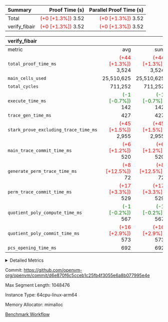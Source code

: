 | Summary | Proof Time (s) | Parallel Proof Time (s) |
|:---|---:|---:|
| Total | <span style='color: red'>(+0 [+1.3%])</span> 3.52 | <span style='color: red'>(+0 [+1.3%])</span> 3.52 |
| verify_fibair | <span style='color: red'>(+0 [+1.3%])</span> 3.52 | <span style='color: red'>(+0 [+1.3%])</span> 3.52 |


| verify_fibair |||||
|:---|---:|---:|---:|---:|
|metric|avg|sum|max|min|
| `total_proof_time_ms ` | <span style='color: red'>(+44 [+1.3%])</span> 3,524 | <span style='color: red'>(+44 [+1.3%])</span> 3,524 | <span style='color: red'>(+44 [+1.3%])</span> 3,524 | <span style='color: red'>(+44 [+1.3%])</span> 3,524 |
| `main_cells_used     ` |  25,510,625 |  25,510,625 |  25,510,625 |  25,510,625 |
| `total_cycles        ` |  711,252 |  711,252 |  711,252 |  711,252 |
| `execute_time_ms     ` | <span style='color: green'>(-1 [-0.7%])</span> 142 | <span style='color: green'>(-1 [-0.7%])</span> 142 | <span style='color: green'>(-1 [-0.7%])</span> 142 | <span style='color: green'>(-1 [-0.7%])</span> 142 |
| `trace_gen_time_ms   ` |  427 |  427 |  427 |  427 |
| `stark_prove_excluding_trace_time_ms` | <span style='color: red'>(+45 [+1.5%])</span> 2,955 | <span style='color: red'>(+45 [+1.5%])</span> 2,955 | <span style='color: red'>(+45 [+1.5%])</span> 2,955 | <span style='color: red'>(+45 [+1.5%])</span> 2,955 |
| `main_trace_commit_time_ms` | <span style='color: red'>(+6 [+1.2%])</span> 520 | <span style='color: red'>(+6 [+1.2%])</span> 520 | <span style='color: red'>(+6 [+1.2%])</span> 520 | <span style='color: red'>(+6 [+1.2%])</span> 520 |
| `generate_perm_trace_time_ms` | <span style='color: red'>(+8 [+12.5%])</span> 72 | <span style='color: red'>(+8 [+12.5%])</span> 72 | <span style='color: red'>(+8 [+12.5%])</span> 72 | <span style='color: red'>(+8 [+12.5%])</span> 72 |
| `perm_trace_commit_time_ms` | <span style='color: red'>(+17 [+3.3%])</span> 529 | <span style='color: red'>(+17 [+3.3%])</span> 529 | <span style='color: red'>(+17 [+3.3%])</span> 529 | <span style='color: red'>(+17 [+3.3%])</span> 529 |
| `quotient_poly_compute_time_ms` | <span style='color: green'>(-1 [-0.2%])</span> 567 | <span style='color: green'>(-1 [-0.2%])</span> 567 | <span style='color: green'>(-1 [-0.2%])</span> 567 | <span style='color: green'>(-1 [-0.2%])</span> 567 |
| `quotient_poly_commit_time_ms` | <span style='color: red'>(+16 [+2.9%])</span> 573 | <span style='color: red'>(+16 [+2.9%])</span> 573 | <span style='color: red'>(+16 [+2.9%])</span> 573 | <span style='color: red'>(+16 [+2.9%])</span> 573 |
| `pcs_opening_time_ms ` |  692 |  692 |  692 |  692 |



<details>
<summary>Detailed Metrics</summary>

|  | verify_program_compile_ms | total_cells | stark_prove_excluding_trace_time_ms | quotient_poly_compute_time_ms | quotient_poly_commit_time_ms | perm_trace_commit_time_ms | pcs_opening_time_ms | main_trace_commit_time_ms |
| --- | --- | --- | --- | --- | --- | --- | --- |
|  | 4 | 65,536 | 69 | 3 | 13 | 0 | 34 | 17 | 

| air_name | rows | quotient_deg | main_cols | interactions | constraints | cells |
| --- | --- | --- | --- | --- | --- | --- |
| AccessAdapterAir<2> |  | 4 |  | 5 | 12 |  | 
| AccessAdapterAir<4> |  | 4 |  | 5 | 12 |  | 
| AccessAdapterAir<8> |  | 4 |  | 5 | 12 |  | 
| FibonacciAir | 32,768 | 1 | 2 |  | 5 | 65,536 | 
| FriReducedOpeningAir |  | 4 |  | 35 | 59 |  | 
| NativePoseidon2Air<BabyBearParameters>, 1> |  | 4 |  | 31 | 302 |  | 
| PhantomAir |  | 4 |  | 3 | 4 |  | 
| ProgramAir |  | 1 |  | 1 | 4 |  | 
| VariableRangeCheckerAir |  | 1 |  | 1 | 4 |  | 
| VmAirWrapper<BranchNativeAdapterAir, BranchEqualCoreAir<1> |  | 2 |  | 11 | 23 |  | 
| VmAirWrapper<JalNativeAdapterAir, JalCoreAir> |  | 4 |  | 7 | 6 |  | 
| VmAirWrapper<NativeAdapterAir<2, 0>, PublicValuesCoreAir> |  | 4 |  | 11 | 22 |  | 
| VmAirWrapper<NativeAdapterAir<2, 1>, FieldArithmeticCoreAir> |  | 4 |  | 15 | 23 |  | 
| VmAirWrapper<NativeLoadStoreAdapterAir<1>, NativeLoadStoreCoreAir<1> |  | 4 |  | 15 | 20 |  | 
| VmAirWrapper<NativeLoadStoreAdapterAir<4>, NativeLoadStoreCoreAir<4> |  | 4 |  | 15 | 20 |  | 
| VmAirWrapper<NativeVectorizedAdapterAir<4>, FieldExtensionCoreAir> |  | 4 |  | 15 | 23 |  | 
| VmConnectorAir |  | 4 |  | 3 | 8 |  | 
| VolatileBoundaryAir |  | 4 |  | 4 | 16 |  | 

| group | trace_gen_time_ms | total_proof_time_ms | total_cycles | total_cells | stark_prove_excluding_trace_time_ms | quotient_poly_compute_time_ms | quotient_poly_commit_time_ms | perm_trace_commit_time_ms | pcs_opening_time_ms | main_trace_commit_time_ms | main_cells_used | generate_perm_trace_time_ms | execute_time_ms |
| --- | --- | --- | --- | --- | --- | --- | --- | --- | --- | --- | --- | --- | --- |
| verify_fibair | 427 | 3,524 | 711,252 | 72,898,584 | 2,955 | 567 | 573 | 529 | 692 | 520 | 25,510,625 | 72 | 142 | 

| group | air_name | rows | prep_cols | perm_cols | main_cols | cells |
| --- | --- | --- | --- | --- | --- | --- |
| verify_fibair | AccessAdapterAir<2> | 131,072 |  | 16 | 11 | 3,538,944 | 
| verify_fibair | AccessAdapterAir<4> | 65,536 |  | 16 | 13 | 1,900,544 | 
| verify_fibair | AccessAdapterAir<8> | 32,768 |  | 16 | 17 | 1,081,344 | 
| verify_fibair | FriReducedOpeningAir | 512 |  | 76 | 64 | 71,680 | 
| verify_fibair | NativePoseidon2Air<BabyBearParameters>, 1> | 8,192 |  | 36 | 348 | 3,145,728 | 
| verify_fibair | PhantomAir | 16,384 |  | 8 | 6 | 229,376 | 
| verify_fibair | ProgramAir | 8,192 |  | 8 | 10 | 147,456 | 
| verify_fibair | VariableRangeCheckerAir | 262,144 | 2 | 8 | 1 | 2,359,296 | 
| verify_fibair | VmAirWrapper<BranchNativeAdapterAir, BranchEqualCoreAir<1> | 262,144 |  | 28 | 23 | 13,369,344 | 
| verify_fibair | VmAirWrapper<JalNativeAdapterAir, JalCoreAir> | 32,768 |  | 12 | 10 | 720,896 | 
| verify_fibair | VmAirWrapper<NativeAdapterAir<2, 1>, FieldArithmeticCoreAir> | 524,288 |  | 20 | 30 | 26,214,400 | 
| verify_fibair | VmAirWrapper<NativeLoadStoreAdapterAir<1>, NativeLoadStoreCoreAir<1> | 262,144 |  | 36 | 25 | 15,990,784 | 
| verify_fibair | VmAirWrapper<NativeLoadStoreAdapterAir<4>, NativeLoadStoreCoreAir<4> | 16,384 |  | 36 | 34 | 1,146,880 | 
| verify_fibair | VmAirWrapper<NativeVectorizedAdapterAir<4>, FieldExtensionCoreAir> | 8,192 |  | 20 | 40 | 491,520 | 
| verify_fibair | VmConnectorAir | 2 | 1 | 8 | 4 | 24 | 
| verify_fibair | VolatileBoundaryAir | 131,072 |  | 8 | 11 | 2,490,368 | 

</details>


Commit: https://github.com/openvm-org/openvm/commit/d6e870f6c5cceb1c25fb4f3055e6a8b077995e4e

Max Segment Length: 1048476

Instance Type: 64cpu-linux-arm64

Memory Allocator: mimalloc

[Benchmark Workflow](https://github.com/openvm-org/openvm/actions/runs/12778585832)
